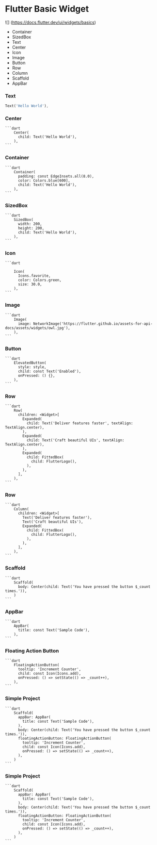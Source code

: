# Flutter Basic Widget


![] (https://docs.flutter.dev/ui/widgets/basics)
   - Container
   - SizedBox
   - Text
   - Center
   - Icon
   - Image
   - Button
   - Row
   - Column
   - Scaffold
   - AppBar


### Text
```dart
Text('Hello World'),
```


### Center
    ```dart
        Center(
          child: Text('Hello World'),
        ),
    ```

### Container
    ```dart
        Container(
          padding: const EdgeInsets.all(8.0),
          color: Colors.blue[600],
          child: Text('Hello World'),
        ),
    ```

### SizedBox
    ```dart
        SizedBox(
          width: 200,
          height: 200,
          child: Text('Hello World'),
        ),
    ```

### Icon
    ```dart

        Icon(
          Icons.favorite,
          color: Colors.green,
          size: 30.0,
        ),
    ```

### Image
    ```dart
	    Image(
	      image: NetworkImage('https://flutter.github.io/assets-for-api-docs/assets/widgets/owl.jpg'),
	    ),
    ```

### Button
    ```dart
	    ElevatedButton(
          style: style,
          child: const Text('Enabled'),
          onPressed: () {},
        ),
    ```

### Row
    ```dart
	    Row(
          children: <Widget>[
            Expanded(
              child: Text('Deliver features faster', textAlign: TextAlign.center),
            ),
            Expanded(
              child: Text('Craft beautiful UIs', textAlign: TextAlign.center),
            ),
            Expanded(
              child: FittedBox(
                child: FlutterLogo(),
              ),
            ),
          ],
        ),
    ```

### Row
    ```dart
	    Column(
          children: <Widget>[
            Text('Deliver features faster'),
            Text('Craft beautiful UIs'),
            Expanded(
              child: FittedBox(
                child: FlutterLogo(),
              ),
            ),
          ],
        ),
    ```

### Scaffold
    ```dart
        Scaffold(
          body: Center(child: Text('You have pressed the button $_count times.')),
        )
    ```

### AppBar
    ```dart
        AppBar(
          title: const Text('Sample Code'),
        ),
    ```

### Floating Action Button
    ```dart
        FloatingActionButton(
          tooltip: 'Increment Counter',
          child: const Icon(Icons.add),
          onPressed: () => setState(() => _count++),
        ),
    ```

### Simple Project
    ```dart
        Scaffold(
          appBar: AppBar(
            title: const Text('Sample Code'),
          ),
          body: Center(child: Text('You have pressed the button $_count times.')),
          floatingActionButton: FloatingActionButton(
            tooltip: 'Increment Counter',
            child: const Icon(Icons.add),
            onPressed: () => setState(() => _count++),
          ),
        )
    ```

### Simple Project
    ```dart
        Scaffold(
          appBar: AppBar(
            title: const Text('Sample Code'),
          ),
          body: Center(child: Text('You have pressed the button $_count times.')),
          floatingActionButton: FloatingActionButton(
            tooltip: 'Increment Counter',
            child: const Icon(Icons.add),
            onPressed: () => setState(() => _count++),
          ),
        )
    ```
